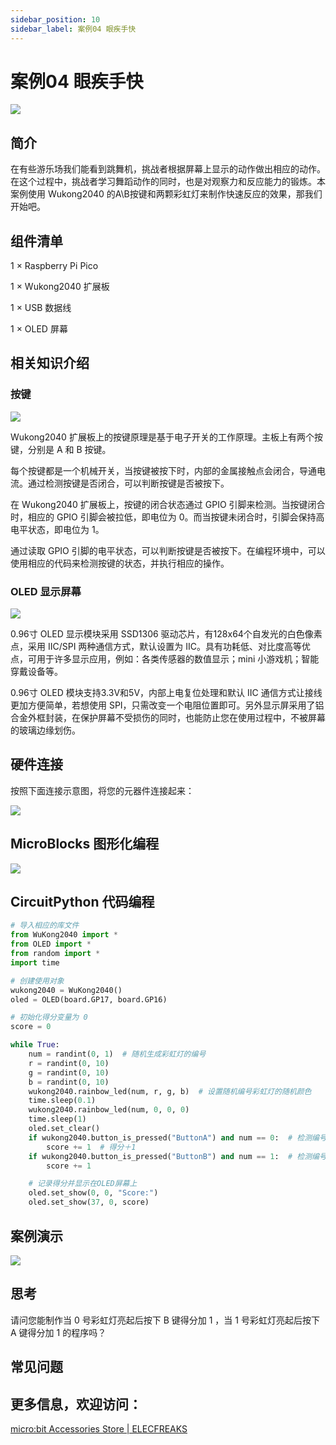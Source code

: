 ```yaml
---
sidebar_position: 10
sidebar_label: 案例04 眼疾手快
---
```


# 案例04 眼疾手快

![](./images/wukong2040-inventors-case04-01.png)

## 简介

在有些游乐场我们能看到跳舞机，挑战者根据屏幕上显示的动作做出相应的动作。在这个过程中，挑战者学习舞蹈动作的同时，也是对观察力和反应能力的锻炼。本案例使用 Wukong2040 的A\B按键和两颗彩虹灯来制作快速反应的效果，那我们开始吧。

## 组件清单

1 × Raspberry Pi Pico

1 × Wukong2040 扩展板

1 × USB 数据线

1 × OLED 屏幕

## 相关知识介绍

### 按键

![](./images/wukong2040-inventors-case04-02.png)

Wukong2040 扩展板上的按键原理是基于电子开关的工作原理。主板上有两个按键，分别是 A 和 B 按键。

每个按键都是一个机械开关，当按键被按下时，内部的金属接触点会闭合，导通电流。通过检测按键是否闭合，可以判断按键是否被按下。

在 Wukong2040 扩展板上，按键的闭合状态通过 GPIO 引脚来检测。当按键闭合时，相应的 GPIO 引脚会被拉低，即电位为 0。而当按键未闭合时，引脚会保持高电平状态，即电位为 1。

通过读取 GPIO 引脚的电平状态，可以判断按键是否被按下。在编程环境中，可以使用相应的代码来检测按键的状态，并执行相应的操作。

### OLED 显示屏幕

![](./images/wukong2040-inventors-case04-03.png)

0.96寸 OLED 显示模块采用 SSD1306 驱动芯片，有128x64个自发光的白色像素点，采用 IIC/SPI 两种通信方式，默认设置为 IIC。具有功耗低、对比度高等优点，可用于许多显示应用，例如：各类传感器的数值显示；mini 小游戏机；智能穿戴设备等。

0.96寸 OLED 模块支持3.3V和5V，内部上电复位处理和默认 IIC 通信方式让接线更加方便简单，若想使用 SPI，只需改变一个电阻位置即可。另外显示屏采用了铝合金外框封装，在保护屏幕不受损伤的同时，也能防止您在使用过程中，不被屏幕的玻璃边缘划伤。

## 硬件连接

按照下面连接示意图，将您的元器件连接起来：

![](./images/wukong2040-inventors-case04-06.png)

## MicroBlocks 图形化编程

![](./images/wukong2040-inventors-case04-05.png)

## CircuitPython 代码编程

```python
# 导入相应的库文件
from WuKong2040 import *
from OLED import *
from random import *
import time

# 创建使用对象
wukong2040 = WuKong2040()
oled = OLED(board.GP17, board.GP16)

# 初始化得分变量为 0
score = 0

while True:
    num = randint(0, 1)  # 随机生成彩虹灯的编号
    r = randint(0, 10)
    g = randint(0, 10)
    b = randint(0, 10)
    wukong2040.rainbow_led(num, r, g, b)  # 设置随机编号彩虹灯的随机颜色
    time.sleep(0.1)
    wukong2040.rainbow_led(num, 0, 0, 0)
    time.sleep(1)
    oled.set_clear()
    if wukong2040.button_is_pressed("ButtonA") and num == 0:  # 检测编号为 0 的彩虹灯亮起后 A 是否键被按下
        score += 1  # 得分＋1
    if wukong2040.button_is_pressed("ButtonB") and num == 1:  # 检测编号为 1 的彩虹灯亮起后 B键是否被按下
        score += 1

    # 记录得分并显示在OLED屏幕上
    oled.set_show(0, 0, "Score:")
    oled.set_show(37, 0, score)
```



## 案例演示

![](./images/wukong2040-inventors-kit-case04-06.gif)

## 思考

请问您能制作当 0 号彩虹灯亮起后按下 B 键得分加 1 ，当 1 号彩虹灯亮起后按下 A 键得分加 1 的程序吗？



## 常见问题



## 更多信息，欢迎访问：

[micro:bit Accessories Store | ELECFREAKS](https://www.elecfreaks.com/)

